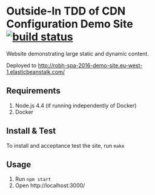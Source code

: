 # Outside-In TDD of CDN Configuration Demo Site [![build status](https://travis-ci.org/rhargreaves/tdd-cdn-demo-site.svg)](https://travis-ci.org/rhargreaves/tdd-cdn-demo-site)

Website demonstrating large static and dynamic content.

Deployed to http://robh-spa-2016-demo-site.eu-west-1.elasticbeanstalk.com/

## Requirements

1. Node.js 4.4 (if running independently of Docker)
2. Docker

## Install & Test

To install and acceptance test the site, run `make`

## Usage

1. Run `npm start`
2. Open http://localhost:3000/
